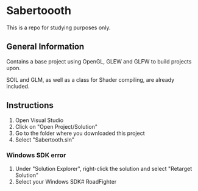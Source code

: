 # Sabertoooth

This is a repo for studying purposes only.

## General Information

Contains a base project using OpenGL, GLEW and GLFW to build projects upon.

SOIL and GLM, as well as a class for Shader compiling, are already included.

## Instructions

1. Open Visual Studio
2. Click on "Open Project/Solution"
3. Go to the folder where you downloaded this project
4. Select "Sabertooth.sln"

### Windows SDK error

1. Under "Solution Explorer", right-click the solution and select "Retarget Solution"
2. Select your Windows SDK#   R o a d F i g h t e r  
 